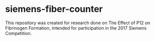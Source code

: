 # siemens-fiber-counter
This repository was created for research done on The Effect of P12 on Fibrinogen Formation, intended for participation in the 2017 Siemens Competition.
